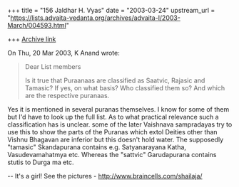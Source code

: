 +++
title = "156 Jaldhar H. Vyas"
date = "2003-03-24"
upstream_url = "https://lists.advaita-vedanta.org/archives/advaita-l/2003-March/004593.html"

+++
[Archive link](https://lists.advaita-vedanta.org/archives/advaita-l/2003-March/004593.html)

On Thu, 20 Mar 2003, K Anand wrote:

> Dear List members
>
> Is it true that Puraanaas are classified as Saatvic, Rajasic and
> Tamasic? If yes, on what basis? Who classified them so? And which are
> the respective puranaas.
>


Yes it is mentioned in several puranas themselves.  I know for some of
them but I'd have to look up the full list.  As to what practical
relevance such a classification has is unclear.  some of the later
Vaishnava sampradayas try to use this to show the parts of the Puranas
which extol Deities other than Vishnu Bhagavan are inferior but this
doesn't hold water.  The supposedly "tamasic" Skandapurana contains e.g.
Satyanarayana Katha, Vasudevamahatmya etc. Whereas the "sattvic"
Garudapurana contains stutis to Durga ma etc.

--
It's a girl! See the pictures - http://www.braincells.com/shailaja/

